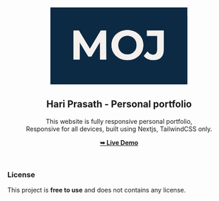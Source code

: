 <div align="center">
  

  <br />
  <br />
  
  <img src="./public/readme-images/moj.png" />

  <h2 align="center">Hari Prasath - Personal portfolio</h2>

This website is fully responsive personal portfolio, <br />Responsive for all devices, built using Nextjs, TailwindCSS only.

<a href="https://hari-protfolio.vercel.app/"><strong>➥ Live Demo</strong></a>

</div>

<br />


### License

This project is **free to use** and does not contains any license.
